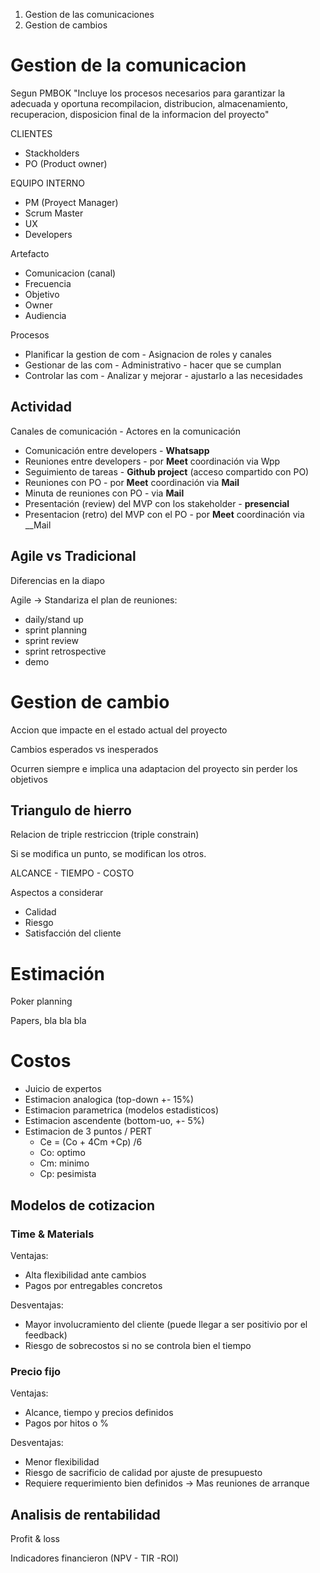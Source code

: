 
1. Gestion de las comunicaciones
2. Gestion de cambios

# Gestion de la comunicacion

Segun PMBOK "Incluye los procesos necesarios para garantizar la adecuada y oportuna recompilacion, distribucion, almacenamiento, recuperacion, disposicion final de la informacion del proyecto"

CLIENTES
- Stackholders
- PO (Product owner)

EQUIPO INTERNO
- PM (Proyect Manager)
- Scrum Master
- UX
- Developers

Artefacto 
- Comunicacion (canal) 
- Frecuencia
- Objetivo 
- Owner 
- Audiencia

Procesos
- Planificar la gestion de com - Asignacion de roles y canales
- Gestionar de las com - Administrativo - hacer que se cumplan
- Controlar las com - Analizar y mejorar - ajustarlo a las necesidades
## Actividad 

Canales de comunicación - Actores en la comunicación

- Comunicación entre developers - __Whatsapp__
- Reuniones entre developers - por __Meet__ coordinación via Wpp
- Seguimiento de tareas - __Github project__ (acceso compartido con PO)
- Reuniones con PO - por __Meet__ coordinación via __Mail__
- Minuta de reuniones con PO - via __Mail__
- Presentación (review) del MVP con los stakeholder - __presencial__
- Presentacion (retro) del MVP con el PO  - por __Meet__ coordinación via __Mail


## Agile vs Tradicional

Diferencias en la diapo

Agile -> Standariza el plan de reuniones: 
- daily/stand up
- sprint planning
- sprint review
- sprint retrospective
- demo


# Gestion de cambio

Accion que impacte en el estado actual del proyecto

Cambios esperados vs inesperados 

Ocurren siempre e implica una adaptacion del proyecto sin perder los objetivos

## Triangulo de hierro

Relacion de triple restriccion (triple constrain)

Si se modifica un punto, se modifican los otros.

ALCANCE - TIEMPO - COSTO

Aspectos a considerar 
- Calidad
- Riesgo
- Satisfacción del cliente


# Estimación 

Poker planning 

Papers, bla bla bla

# Costos

- Juicio de expertos
- Estimacion analogica (top-down +- 15%)
- Estimacion parametrica 
  (modelos estadisticos)
- Estimacion ascendente (bottom-uo, +- 5%)
- Estimacion de 3 puntos / PERT
	- Ce = (Co + 4Cm  +Cp) /6
	- Co: optimo 
	- Cm: minimo 
	- Cp: pesimista

## Modelos de cotizacion

### Time & Materials 
Ventajas:
- Alta flexibilidad ante cambios
- Pagos por entregables concretos 

Desventajas:
- Mayor involucramiento del cliente (puede llegar a ser positivio por el feedback)
- Riesgo de sobrecostos si no se controla bien el tiempo 

### Precio fijo 

Ventajas:
- Alcance, tiempo y precios definidos
- Pagos por hitos o %

Desventajas:
- Menor flexibilidad
- Riesgo de sacrificio de calidad por ajuste de presupuesto 
- Requiere requerimiento bien definidos -> Mas reuniones de arranque

## Analisis de rentabilidad 

Profit & loss 

Indicadores financieron (NPV - TIR -ROI)
